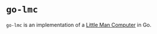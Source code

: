 # `go-lmc`
`go-lmc` is an implementation of a [Little Man Computer](https://en.wikipedia.org/wiki/Little_man_computer) in Go.
